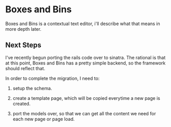 # Boxes and Bins
Boxes and Bins is a contextual text editor, i'll describe what that means in more depth later.


## Next Steps
I've recently begun porting the rails code over to sinatra. The rational is that at this point, Boxes and Bins has a pretty simple backend, so the framework should reflect that.

In order to complete the migration, I need to:

1. setup the schema.

2. create a template page, which will be copied everytime a new page is created.

3. port the models over, so that we can get all the content we need for each new page or page load.
